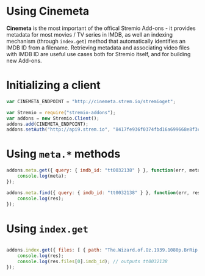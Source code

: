
# Using Cinemeta
**Cinemeta** is the most important of the offical Stremio Add-ons - it provides metadata for most movies / TV series in IMDB, as well an indexing mechanism (through ``index.get``) method that automatically identifies an IMDB ID from a filename. 
Retrieving metadata and associating video files with IMDB ID are useful use cases both for Stremio itself, and for building new Add-ons. 

# Initializing a client
```javascript
var CINEMETA_ENDPOINT = "http://cinemeta.strem.io/stremioget";

var Stremio = require("stremio-addons");
var addons = new Stremio.Client();
addons.add(CINEMETA_ENDPOINT);
addons.setAuth("http://api9.strem.io", "8417fe936f0374fbd16a699668e8f3c4aa405d9f"); // default stremio server, testing secret
```

# Using ``meta.*`` methods
```javascript
addons.meta.get({ query: { imdb_id: "tt0032138" } }, function(err, meta) {
	console.log(meta);
});

addons.meta.find({ query: { imdb_id: "tt0032138" } }, function(err, res) { 
	console.log(res);
});
```

# Using ``index.get``
```javascript

addons.index.get({ files: [ { path: "The.Wizard.of.Oz.1939.1080p.BrRip.x264.BOKUTOX.YIFY.mp4" } ] }, function(err, res) { 
	console.log(res);
	console.log(res.files[0].imdb_id); // outputs tt0032138
});
```
